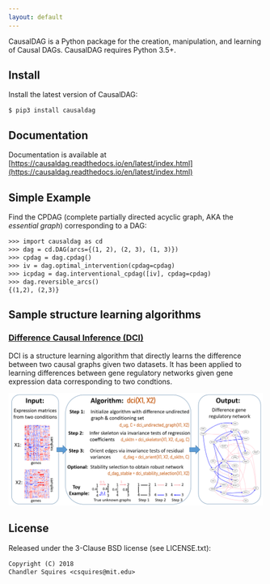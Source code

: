 ```yaml
---
layout: default
---
```


CausalDAG is a Python package for the creation, manipulation, and learning
of Causal DAGs. CausalDAG requires Python 3.5+.

## Install
Install the latest version of CausalDAG:
```
$ pip3 install causaldag
```

## Documentation
Documentation is available at [https://causaldag.readthedocs.io/en/latest/index.html](https://causaldag.readthedocs.io/en/latest/index.html)

## Simple Example
Find the CPDAG (complete partially directed acyclic graph,
AKA the *essential graph*) corresponding to a DAG:
```
>>> import causaldag as cd
>>> dag = cd.DAG(arcs={(1, 2), (2, 3), (1, 3)})
>>> cpdag = dag.cpdag()
>>> iv = dag.optimal_intervention(cpdag=cpdag)
>>> icpdag = dag.interventional_cpdag([iv], cpdag=cpdag)
>>> dag.reversible_arcs()
{(1,2), (2,3)}
```

## Sample structure learning algorithms
### [Difference Causal Inference (DCI)](./dci.html)
DCI is a structure learning algorithm that directly learns the difference between two causal graphs given two datasets. It has been applied to learning differences between gene regulatory networks given gene expression data corresponding to two condtions.

![](images/dci.png)



## License

Released under the 3-Clause BSD license (see LICENSE.txt):
```
Copyright (C) 2018
Chandler Squires <csquires@mit.edu>
```

